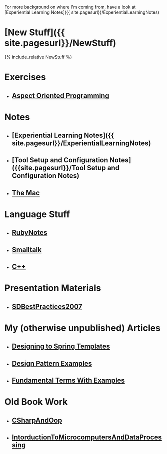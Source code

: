 For more background on where I'm coming from, have a look at
[Experiential Learning Notes]({{ site.pagesurl}}/ExperientialLearningNotes)



# [New Stuff]({{ site.pagesurl}}/NewStuff)
{% include_relative NewStuff %}

# Exercises
* ## [Aspect Oriented Programming]({site.pagesurl}}/AspectOrientedProgramming)

# Notes
* ## [Experiential Learning Notes]({{ site.pagesurl}}/ExperientialLearningNotes)
* ## [Tool Setup and Configuration Notes]({{site.pagesurl}}/Tool Setup and Configuration Notes)
* ## [The Mac]({{site.pagesurl}}/The_Mac)

# Language Stuff
* ## [RubyNotes]({{site.pagesurl}}/RubyNotes)
* ## [Smalltalk]({{site.pagesurl}}/Smalltalk)
* ## [C++]({{site.pagesurl}}/Cxx)

# Presentation Materials
* ## [SDBestPractices2007]({{site.pagesurl}}/SDBestPractices2007)

# My (otherwise unpublished) Articles
* ## [Designing to Spring Templates]({{site.pagesurl}}/Designing_to_Spring_Templates)
* ## [Design Pattern Examples]({{site.pagesurl}}/Design_Pattern_Examples)
* ## [Fundamental Terms With Examples]({{site.pagesurl}}/Fundamental_Terms_With_Examples)

# Old Book Work
* ## [CSharpAndOop]({{site.pagesurl}}/CSharpAndOop)
* ## [IntorductionToMicrocomputersAndDataProcessing]({{site.pagesurl}}/IntorductionToMicrocomputersAndDataProcessing)

